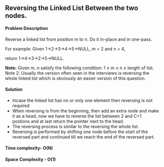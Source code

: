 ## Reversing the Linked List Between the two nodes.

#### Problem Description

Reverse a linked list from position m to n. Do it in-place and in one-pass.

For example:
Given 1->2->3->4->5->NULL, m = 2 and n = 4,

return 1->4->3->2->5->NULL.

**Note:**
Given m, n satisfy the following condition:
1 ≤ m ≤ n ≤ length of list. Note 2:
Usually the version often seen in the interviews is reversing the whole linked list which is obviously an easier version of this question. 

#### Solution
- Incase the linked list has no or only one element then reversing is not required
- When reversing is from the beginning, then add an extra node and make it as a head, now we have to reverse the list between 2 and C+1 postions and at last return the pointer next to the head. 
- The reversing process is similar to the reversing the whole list.
- Reversing is performed by shifting one node before the start of the reversed part and continued till we reach the end of the reversed part.

#### Time complexity- O(N)
#### Space Complexity - O(1)
